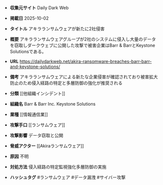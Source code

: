 - **収集元サイト**
Daily Dark Web

- **掲載日**
2025-10-02

- **タイトル**
アキラランサムウェアが新たに2社侵害

- **概要**
アキラランサムウェアグループが2社のシステムに侵入し大量のデータを窃取しダークウェブに公開した攻撃で被害企業はBarr & BarrとKeystone Solutionsである。

- **URL**
https://dailydarkweb.net/akira-ransomware-breaches-barr-barr-and-keystone-solutions/

- **備考**
アキラランサムウェアによる新たな企業侵害が確認されており被害拡大防止のため侵入経路の特定と多層防御の強化が推奨される

- **分類**
[[他組織インシデント]]

- **組織名**
Barr & Barr Inc. Keystone Solutions

- **業種**
[[情報通信業]]

- **攻撃手口**
[[ランサムウェア]]

- **攻撃影響**
データ窃取と公開

- **脅威アクター**
[[Akiraランサムウェア]]

- **原因**
不明

- **対処方法**
侵入経路の特定監視強化多層防御の実施

- **ハッシュタグ**
#ランサムウェア #データ漏洩 #サイバー攻撃
